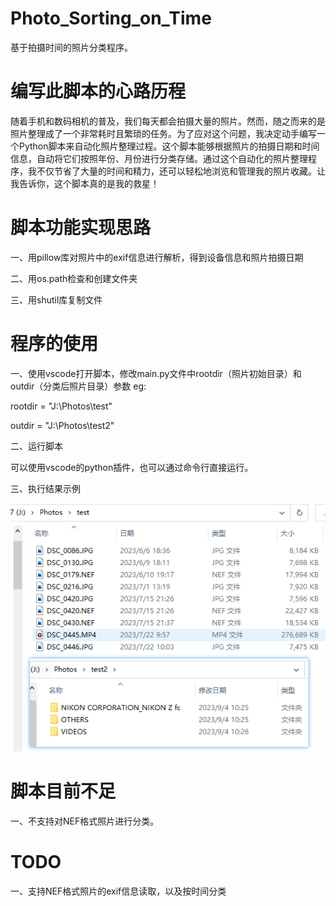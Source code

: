 # Photo_Sorting_on_Time

基于拍摄时间的照片分类程序。

# 编写此脚本的心路历程

随着手机和数码相机的普及，我们每天都会拍摄大量的照片。然而，随之而来的是照片整理成了一个非常耗时且繁琐的任务。为了应对这个问题，我决定动手编写一个Python脚本来自动化照片整理过程。这个脚本能够根据照片的拍摄日期和时间信息，自动将它们按照年份、月份进行分类存储。通过这个自动化的照片整理程序，我不仅节省了大量的时间和精力，还可以轻松地浏览和管理我的照片收藏。让我告诉你，这个脚本真的是我的救星！

# 脚本功能实现思路

一、用pillow库对照片中的exif信息进行解析，得到设备信息和照片拍摄日期

二、用os.path检查和创建文件夹

三、用shutil库复制文件

# 程序的使用

一、使用vscode打开脚本，修改main.py文件中rootdir（照片初始目录）和outdir（分类后照片目录）参数
eg:

rootdir = "J:\\Photos\\test"

outdir = "J:\\Photos\\test2"

二、运行脚本

可以使用vscode的python插件，也可以通过命令行直接运行。

三、执行结果示例

![Alt text](image.png)

# 脚本目前不足

一、不支持对NEF格式照片进行分类。

# TODO

一、支持NEF格式照片的exif信息读取，以及按时间分类

